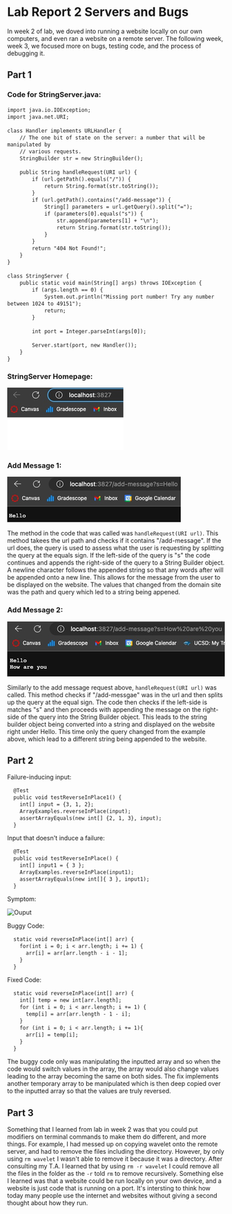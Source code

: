# **Lab Report 2 Servers and Bugs**
In week 2 of lab, we doved into running a website locally on our own computers, and even ran a website on a remote server. The following week, week 3, we focused more on bugs, testing code, and the process of debugging it.   
## Part 1
### Code for StringServer.java:
```
import java.io.IOException;
import java.net.URI;

class Handler implements URLHandler {
    // The one bit of state on the server: a number that will be manipulated by
    // various requests.
    StringBuilder str = new StringBuilder();

    public String handleRequest(URI url) {
        if (url.getPath().equals("/")) {
            return String.format(str.toString());
        }
        if (url.getPath().contains("/add-message")) {
            String[] parameters = url.getQuery().split("=");
            if (parameters[0].equals("s")) {
                str.append(parameters[1] + "\n");
                return String.format(str.toString());
            }
        }
        return "404 Not Found!";
    }
}

class StringServer {
    public static void main(String[] args) throws IOException {
        if (args.length == 0) {
            System.out.println("Missing port number! Try any number between 1024 to 49151");
            return;
        }

        int port = Integer.parseInt(args[0]);

        Server.start(port, new Handler());
    }
}
```
### StringServer Homepage:
![homepage](HomePage.png)

### Add Message 1:
![hello](Hello.png)

The method in the code that was called was `handleRequest(URI url)`. This method takees the url path and checks if it contains "/add-message". If the url does, the query is used to assess what the user is requesting by splitting the query at the equals sign. If the left-side of the query is "s" the code continues and appends the right-side of the query to a String Builder object. A newline character follows the appended string so that any words after will be appended onto a new line. This allows for the message from the user to be displayed on the website. The values that changed from the domain site was the path and query which led to a string being appened. 

### Add Message 2:
![greeting](HowAreYou.png)

Similarly to the add message request above, `handleRequest(URI url)` was called. This method checks if "/add-messgae" was in the url and then splits up the query at the equal sign. The code then checks if the left-side is matches "s" and then proceeds with appending the message on the right-side of the query into the String Builder object. This leads to the string builder object being converted into a string and displayed on the website right under Hello. This time only the query changed from the example above, which lead to a different string being appended to the website.

## Part 2
Failure-inducing input:
```
  @Test
  public void testReverseInPlace1() {
    int[] input = {3, 1, 2};
    ArrayExamples.reverseInPlace(input);
    assertArrayEquals(new int[] {2, 1, 3}, input);
  }
```
Input that doesn't induce a failure:
```
  @Test 
  public void testReverseInPlace() {
    int[] input1 = { 3 };
    ArrayExamples.reverseInPlace(input1);
    assertArrayEquals(new int[]{ 3 }, input1);
  }
```
Symptom: 

![Ouput](TestOutput.png)

Buggy Code:
```
  static void reverseInPlace(int[] arr) {
    for(int i = 0; i < arr.length; i += 1) {
      arr[i] = arr[arr.length - i - 1];
    }
  }
```
Fixed Code:
```
  static void reverseInPlace(int[] arr) {
    int[] temp = new int[arr.length];
    for (int i = 0; i < arr.length; i += 1) {
      temp[i] = arr[arr.length - 1 - i];
    }
    for (int i = 0; i < arr.length; i += 1){
      arr[i] = temp[i];
    }
  }
```
The buggy code only was manipulating the inputted array and so when the code would switch values in the array, the array would also change values leading to the array becoming the same on both sides. The fix implements another temporary array to be manipulated which is then deep copied over to the inputted array so that the values are truly reversed.
## Part 3
Something that I learned from lab in week 2 was that you could put modifiers on terminal commands to make them do different, and more things. For example, I had messed up on copying wavelet onto the remote server, and had to remove the files including the directory. However, by only using `rm wavelet` I wasn't able to remove it because it was a directory. After consulting my T.A. I learned that by using `rm -r wavelet` I could remove all the files in the folder as the `-r` told `rm` to remove recursively. Something else I learned was that a website could be run locally on your own device, and a website is just code that is running on a port. It's intersting to think how today many people use the internet and websites without giving a second thought about how they run.
